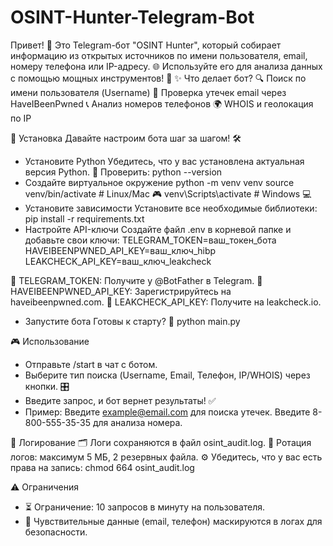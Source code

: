 # OSINT-Hunter-Telegram-Bot
Привет! 👋 Это Telegram-бот "OSINT Hunter", который собирает информацию из открытых источников по имени пользователя, email, номеру телефона или IP-адресу. 🌐 Используйте его для анализа данных с помощью мощных инструментов! 💪
✨ Что делает бот?
🔍 Поиск по имени пользователя (Username)
📧 Проверка утечек email через HaveIBeenPwned
📞 Анализ номеров телефонов
🌍 WHOIS и геолокация по IP

🚀 Установка
Давайте настроим бота шаг за шагом! 🛠️
- Установите Python
Убедитесь, что у вас установлена актуальная версия Python. 🐍
Проверить: python --version
- Создайте виртуальное окружение
python -m venv venv
source venv/bin/activate  # Linux/Mac 🎮
venv\Scripts\activate     # Windows 💻
- Установите зависимости
Установите все необходимые библиотеки:
pip install -r requirements.txt
- Настройте API-ключи
Создайте файл .env в корневой папке и добавьте свои ключи:
TELEGRAM_TOKEN=ваш_токен_бота
HAVEIBEENPWNED_API_KEY=ваш_ключ_hibp
LEAKCHECK_API_KEY=ваш_ключ_leakcheck

🌟 TELEGRAM_TOKEN: Получите у @BotFather в Telegram.
🔑 HAVEIBEENPWNED_API_KEY: Зарегистрируйтесь на haveibeenpwned.com.
🔐 LEAKCHECK_API_KEY: Получите на leakcheck.io.
- Запустите бота
Готовы к старту? 🚀
python main.py

🎮 Использование
- Отправьте /start в чат с ботом.
- Выберите тип поиска (Username, Email, Телефон, IP/WHOIS) через кнопки. 🎛️
- Введите запрос, и бот вернет результаты! ✅
- Пример:
Введите example@email.com для поиска утечек.
Введите 8-800-555-35-35 для анализа номера.

📝 Логирование
🗂️ Логи сохраняются в файл osint_audit.log.
🔄 Ротация логов: максимум 5 МБ, 2 резервных файла.
⚙️ Убедитесь, что у вас есть права на запись:
chmod 664 osint_audit.log

⚠️ Ограничения
- ⏳ Ограничение: 10 запросов в минуту на пользователя.
- 📝 Чувствительные данные (email, телефон) маскируются в логах для безопасности.
